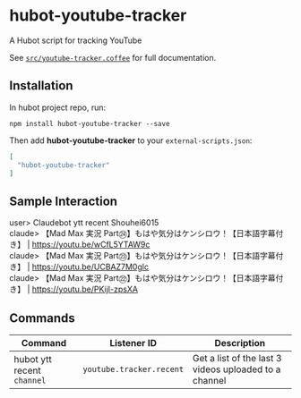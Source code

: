 # hubot-youtube-tracker

A Hubot script for tracking YouTube

See [`src/youtube-tracker.coffee`](src/youtube-tracker.coffee) for full documentation.

## Installation

In hubot project repo, run:

`npm install hubot-youtube-tracker --save`

Then add **hubot-youtube-tracker** to your `external-scripts.json`:

```json
[
  "hubot-youtube-tracker"
]
```


## Sample Interaction

user>   Claudebot ytt recent Shouhei6015  
claude> 【Mad Max 実況 Part㉔】もはや気分はケンシロウ！【日本語字幕付き】 | https://youtu.be/wCfL5YTAW9c  
claude> 【Mad Max 実況 Part㉓】もはや気分はケンシロウ！【日本語字幕付き】 | https://youtu.be/UCBAZ7M0glc  
claude> 【Mad Max 実況 Part㉒】もはや気分はケンシロウ！【日本語字幕付き】 | https://youtu.be/PKijI-zpsXA  


## Commands

Command | Listener ID | Description
--- | --- | ---
hubot ytt recent `channel` | `youtube.tracker.recent` | Get a list of the last 3 videos uploaded to a channel

